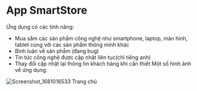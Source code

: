 # App SmartStore

Ứng dụng có các tính năng:
  - Mua sắm các sản phẩm công nghệ như smartphone, laptop, màn hình, tablet cùng với các sản phẩm thông minh khác
  - Bình luận về sản phẩm (đang bug)
  - Tin tức công nghệ được cập nhật liên tục(chỉ tiếng anh)
  - Thay đổi cập nhật lại thông tin khách hàng khi cần thiết
Một số hình ảnh về ứng dụng:


  

![Screenshot_1681016533](https://user-images.githubusercontent.com/108052745/230755341-393a6472-b6c2-4afb-bf04-3d5b2663a178.png)
Trang chủ

   
 
